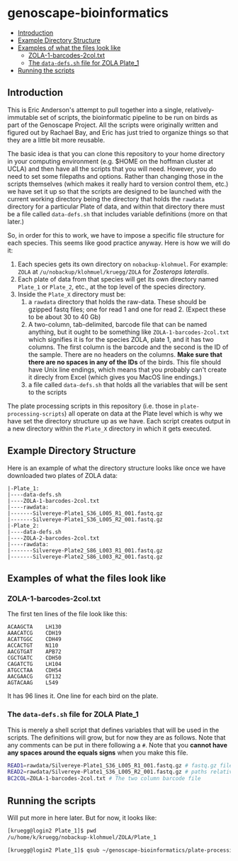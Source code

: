 genoscape-bioinformatics
================

-   [Introduction](#introduction)
-   [Example Directory Structure](#example-directory-structure)
-   [Examples of what the files look like](#examples-of-what-the-files-look-like)
    -   [ZOLA-1-barcodes-2col.txt](#zola-1-barcodes-2col.txt)
    -   [The `data-defs.sh` file for ZOLA Plate\_1](#the-data-defs.sh-file-for-zola-plate_1)
-   [Running the scripts](#running-the-scripts)

<!-- README.md is generated from README.Rmd. Please edit that file -->
Introduction
------------

This is Eric Anderson's attempt to pull together into a single, relatively-immutable set of scripts, the bioinformatic pipeline to be run on birds as part of the Genoscape Project. All the scripts were originally written and figured out by Rachael Bay, and Eric has just tried to organize things so that they are a little bit more reusable.

The basic idea is that you can clone this repository to your home directory in your computing environment (e.g. $HOME on the hoffman cluster at UCLA) and then have all the scripts that you will need. However, you do need to set some filepaths and options. Rather than changing those in the scripts themselves (which makes it really hard to version control them, etc.) we have set it up so that the scripts are designed to be launched with the current working directory being the directory that holds the `rawdata` directory for a particular Plate of data, and within that directory there must be a file called `data-defs.sh` that includes variable definitions (more on that later.)

So, in order for this to work, we have to impose a specific file structure for each species. This seems like good practice anyway. Here is how we will do it:

1.  Each species gets its own directory on `nobackup-klohmuel`. For example: `ZOLA` at `/u/nobackup/klohmuel/kruegg/ZOLA` for *Zosterops lateralis*.
2.  Each plate of data from that species will get its own directory named `Plate_1` or `Plate_2`, etc., at the top level of the species directory.
3.  Inside the `Plate_X` directory must be:
    1.  a `rawdata` directory that holds the raw-data. These should be gzipped fastq files; one for read 1 and one for read 2. (Expect these to be about 30 to 40 Gb)
    2.  A two-column, tab-delimited, barcode file that can be named anything, but it ought to be something like `ZOLA-1-barcodes-2col.txt` which signifies it is for the species ZOLA, plate 1, and it has two columns. The first column is the barcode and the second is the ID of the sample. There are no headers on the columns. **Make sure that there are no spaces in any of the IDs** of the birds. This file should have Unix line endings, which means that you probably can't create it direcly from Excel (which gives you MacOS line endings.)
    3.  a file called `data-defs.sh` that holds all the variables that will be sent to the scripts

The plate processing scripts in this repository (i.e. those in `plate-processing-scripts`) all operate on data at the Plate level which is why we have set the directory structure up as we have. Each script creates output in a new directory within the `Plate_X` directory in which it gets executed.

Example Directory Structure
---------------------------

Here is an example of what the directory structure looks like once we have downloaded two plates of ZOLA data:

    |-Plate_1:
    |----data-defs.sh
    |----ZOLA-1-barcodes-2col.txt
    |----rawdata:
    |-------Silvereye-Plate1_S36_L005_R1_001.fastq.gz
    |-------Silvereye-Plate1_S36_L005_R2_001.fastq.gz
    |-Plate_2:
    |----data-defs.sh
    |----ZOLA-2-barcodes-2col.txt
    |----rawdata:
    |-------Silvereye-Plate2_S86_L003_R1_001.fastq.gz
    |-------Silvereye-Plate2_S86_L003_R2_001.fastq.gz

Examples of what the files look like
------------------------------------

### ZOLA-1-barcodes-2col.txt

The first ten lines of the file look like this:

    ACAAGCTA    LH130
    AAACATCG    CDH19
    ACATTGGC    CDH49
    ACCACTGT    N110
    AACGTGAT    APB72
    CGCTGATC    CDH50
    CAGATCTG    LH104
    ATGCCTAA    CDH54
    AACGAACG    GT132
    AGTACAAG    L549

It has 96 lines it. One line for each bird on the plate.

### The `data-defs.sh` file for ZOLA Plate\_1

This is merely a shell script that defines variables that will be used in the scripts. The definitions will grow, but for now they are as follows. Note that any comments can be put in there following a `#`. Note that you **cannot have any spaces around the equals signs** when you make this file.

``` sh
READ1=rawdata/Silvereye-Plate1_S36_L005_R1_001.fastq.gz # fastq.gz file for Read one.
READ2=rawdata/Silvereye-Plate1_S36_L005_R2_001.fastq.gz # paths relative to the Plate_1 directory.
BC2COL=ZOLA-1-barcodes-2col.txt # The two column barcode file
```

Running the scripts
-------------------

Will put more in here later. But for now, it looks like:

``` sh
[kruegg@login2 Plate_1]$ pwd
/u/home/k/kruegg/nobackup-klohmuel/ZOLA/Plate_1

[kruegg@login2 Plate_1]$ qsub ~/genoscape-bioinformatics/plate-processing-scripts/01-fastqc.sh 
```
